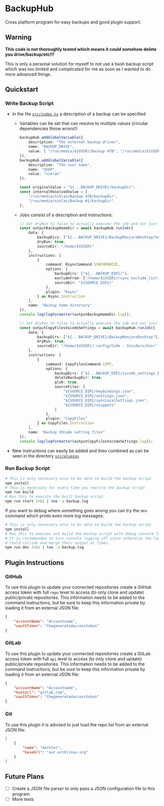 # BackupHub

Cross platform program for easy backups and good plugin support.

## Warning

**This code is not thoroughly tested which means it could somehow delete you drive/backup/etc!!!**

This is only a personal solution for myself to not use a bash backup script which was too limited and *complicated* for me as soon as I wanted to do more advanced things.

## Quickstart

### Write Backup Script

- In the file [`src/index.ts`](src/index.ts) a description of a backup can be specified
  - Variables can be set that can resolve to multiple values (circular dependencies throw errors!):

    ```ts
    backupHub.addGlobalVariable({
        description: "The external backup drives",
        name: "BACKUP_DRIVE",
        value: [ "/run/media/${USER}/Backup 4TB", "/run/media/${USER}/Backup #1" ]
    });
    backupHub.addGlobalVariable({
        description: "The user name",
        name: "USER",
        value: "niklas"
    });

    const originalValue = "${...BACKUP_DRIVE}/backupDir";
    const internalResolvedValue = [
        "/run/media/niklas/Backup 4TB/backupDir",
        "/run/media/niklas/Backup #1/backupDir"
    ];
    ```

  - Jobs consist of a description and instructions:

    ```ts
    // Set dryRun to false to actually execute the job and not just print what it will do
    const outputBackupHomeDir = await backupHub.runJob({
        data: {
            backupDirs: ["${...BACKUP_DRIVE}/BackupManjaroDesktop/home_${USER}"],
            dryRun: true,
            sourceDir: "/home/${USER}"
        },
        instructions: [
            {
                command: RsyncCommand.SYNCHRONIZE,
                options: {
                    backupDirs: ["${...BACKUP_DIR}/"],
                    excludeFrom: ["/home/${USER}/rsync_exclude_list.txt"],
                    sourceDir: "${SOURCE_DIR}/"
                },
                plugin: "Rsync"
            } as Rsync.Instruction
        ],
        name: "Backup home directory"
    });
    console.log(logFormatter(outputBackupHomeDir.log));
    ```

    ```ts
    // Set dryRun to false to actually execute the job and not just print what it will do
    const outputCopyFilesVscodeSettings = await backupHub.runJob({
        data: {
            backupDirs: ["${...BACKUP_DRIVE}/BackupManjaroDesktop"],
            dryRun: true,
            sourceDir: "/home/${USER}/.config/Code - Insiders/User"
        },
        instructions: [
            {
                command: CopyFilesCommand.COPY,
                options: {
                    backupDirs: ["${...BACKUP_DIR}/vscode_settings_${USER}"],
                    deleteBackupDir: true,
                    glob: true,
                    sourceFiles: [
                        "${SOURCE_DIR}/keybindings.json",
                        "${SOURCE_DIR}/settings.json",
                        "${SOURCE_DIR}/syncLocalSettings.json",
                        "${SOURCE_DIR}/snippets"
                    ]
                },
                plugin: "CopyFiles"
            } as CopyFiles.Instruction
        ],
        name: "Backup VSCode setting files"
    });
    console.log(logFormatter(outputCopyFilesVscodeSettings.log));
    ```

- New instructions can easily be added and then combined as can be seen in the directory [`src/plugins`](src/plugins)

### Run Backup Script

```sh
# This is only necessary once to be able to build the backup script
npm install
# This is necessary for every time you rewrite the backup script
npm run build
# Run this to execute the built backup script
npm run start 2>&1 | tee -a backup.log
```

If you want to debug where something goes wrong you can try the `dev` command which prints even more log messages:


```sh
# This is only necessary once to be able to build the backup script
npm install
# Run this to execute and build the backup script with debug console logging
# It is recommended to turn console logging off since otherwise the logs
# could collide and merge their output at times.
npm run dev 2>&1 | tee -a backup.log
```

## Plugin Instructions

### GitHub

To use this plugin to update your connected repositories create a GitHub access token with full `repo` level to access (to only clone and update) public/private repositories.
This information needs to be added to the command instructions, but be sure to keep this information private by loading it from an external JSON file:

```json
{
    "accountName": "Accountname",
    "oauthToken": "thegeneratedaccesstoken"
}
```

### GitLab

To use this plugin to update your connected repositories create a GitLab access token with full `api` level to access (to only clone and update) public/private repositories.
This information needs to be added to the command instructions, but be sure to keep this information private by loading it from an external JSON file:

```json
{
    "accountName": "Accountname",
    "hostUrl": "gitlab.com",
    "oauthToken": "thegeneratedaccesstoken"
}
```

### Git

To use this plugin it is advised to just load the repo list from an external JSON file:

```json
[
    {
        "name": "marktex",
        "baseUrl": "aur.archlinux.org"
    }
]
```

## Future Plans

- [ ] Create a JSON file parser to only pass a JSON configuration file to this program.
- [ ] More tests
